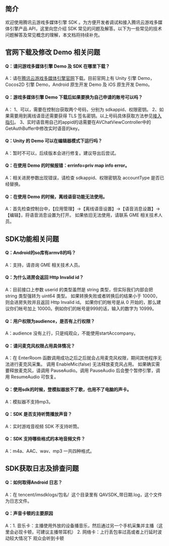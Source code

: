 ## 简介

欢迎使用腾讯云游戏多媒体引擎 SDK 。为方便开发者调试和接入腾讯云游戏多媒体引擎产品 API，这里向您介绍 SDK 常见的问题及解答。以下为一些常见的技术问题解答及常见概念的理解，本文档将持续补充。


## 官网下载及修改 Demo 相关问题 
#### Q：请问游戏多媒体引擎 Demo 及 SDK 在哪里下载？
A：请在[腾讯云游戏多媒体引擎官网](https://cloud.tencent.com/product/tmg?idx=1)下载。目前官网上有 Unity 引擎 Demo，Cocos2D 引擎 Demo，Android 原生开发 Demo 及 iOS 原生开发 Demo。

#### Q：游戏多媒体引擎 Demo 下载后如果要换为自己申请的账号可以吗？
A：	1、可以，需要在控制台获取两个号码，分别为 sdkappid、权限密钥。
2、如果需要用到离线语音还需要获得 TLS 签名密钥。以上号码具体获取方法参见[接入指引](https://github.com/TencentMediaLab/GME/blob/master/GME%20Introduction.md)。
3、实时语音用自己的appid的话需要在AVChatViewController中的GetAuthBuffer中修改实时语音的key。

#### Q：Unity 的 Demo 可以在编辑器模式下运行吗？
A：暂时不可以，后续版本会进行修复。建议导出后尝试。

#### Q：在使用 Demo 的时候报错：errinfo=priv map info error。
A：相关进房参数出现错误，请检查 sdkappid、权限密钥及 accountType 是否已经替换。

#### Q：在使用 Demo 的时候，离线语音功能无法使用。
A：首先检查控制台中，【应用管理】->【离线语音设置】->【语音消息设置】->【编辑】，将语音消息设置为打开。
如果依旧无法使用，请联系 GME 相关技术人员。

## SDK功能相关问题
#### Q：Android的so库有armv8的吗？
A：支持，请咨询 GME 相关技术人员。

#### Q：为什么进房会返回 Http Invalid id？
A：目前接口上参数 userid 的类型虽然是 string 类型，但实际我们内部会把 string 类型强转为 uint64 类型。 如果转换失败或者转换后的结果小于 10000，则会进房失败并且返回 Http Invalid id。
如果你们的帐号是从 0 开始的，那么建议你们帐号加上 10000。例如你们的帐号是999的话，输入的数字为 10999。

#### Q：用户权限为audience，是否有上行权限？
A：audience 没有上行，只是纯观众，不能使用startAccompany。

#### Q：请问麦克风权限占用具体情况？
A：在 EnterRoom 函数调用成功之后之后就会占用麦克风权限，期间其他程序无法进行麦克风采集。
调用 EnableMic(false) 无法释放麦克风占用。
如果确实需要释放麦克风，请调用 PauseAudio。调用 PauseAudio 后会整个暂停引擎，调用 ResumeAudio 可恢复。

#### Q：使用sdk的时候，登模拟器放不了歌，也用不了电脑的声卡。
A：模拟器不支持mp3。

#### Q：SDK 是否支持听筒播放声音？
A：实时游戏音视频 SDK 不支持听筒。

#### Q：SDK 支持哪些格式的本地音频文件？
A：m4a、AAC、wav、mp3 一共四种格式。


## SDK获取日志及排查问题
#### Q：如何取得Android 日志？
A：在 tencent/imsdklogs/包名/  这个目录里有 QAVSDK_带日期.log，这个文件为日志文件。

#### Q：声音卡顿的主要原因
A：1. 音乐卡：主播使用外放的设备播音乐，然后通过另一个手机采集并主播（这里会必现卡顿，可建议主播带耳机）
2. 网络卡：上行丢包率过高或者上行延时波动较大情况下 观众会听到卡顿

















